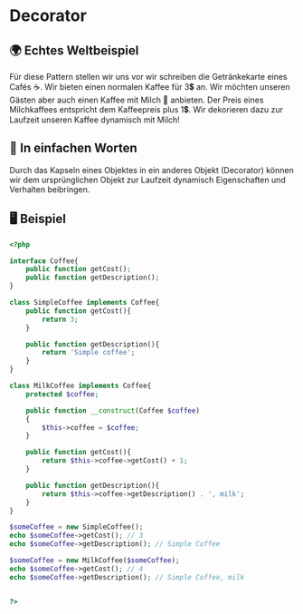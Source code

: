 # Decorator

## 🌍 Echtes Weltbeispiel
Für diese Pattern stellen wir uns vor wir schreiben die Getränkekarte eines Cafés ☕. Wir bieten einen normalen Kaffee für 3💲 an. Wir möchten unseren Gästen aber auch einen Kaffee mit Milch 🥛 anbieten. Der Preis eines Milchkaffees entspricht dem Kaffeepreis plus 1💲. Wir dekorieren dazu zur Laufzeit unseren Kaffee dynamisch mit Milch! 

## 💬 In einfachen Worten
Durch das Kapseln eines Objektes in ein anderes Objekt (Decorator) können wir dem ursprünglichen Objekt zur Laufzeit dynamisch Eigenschaften und Verhalten beibringen.

## 🖥 Beispiel


```php 
<?php

interface Coffee{
    public function getCost();
    public function getDescription();
}

class SimpleCoffee implements Coffee{
    public function getCost(){
        return 3;
    }

    public function getDescription(){
        return 'Simple coffee';
    }
}

class MilkCoffee implements Coffee{
    protected $coffee;

    public function __construct(Coffee $coffee)
    {
        $this->coffee = $coffee;
    }

    public function getCost(){
        return $this->coffee->getCost() + 1;
    }

    public function getDescription(){
        return $this->coffee->getDescription() . ', milk';
    }
}

$someCoffee = new SimpleCoffee();
echo $someCoffee->getCost(); // 3
echo $someCoffee->getDescription(); // Simple Coffee

$someCoffee = new MilkCoffee($someCoffee);
echo $someCoffee->getCost(); // 4
echo $someCoffee->getDescription(); // Simple Coffee, milk


?>
```
